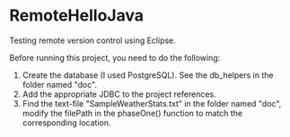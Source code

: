 # RemoteHelloJava
Testing remote version control using Eclipse.

Before running this project, you need to do the following:

1. Create the database (I used PostgreSQL). See the db_helpers in the folder named "doc".
2. Add the appropriate JDBC to the project references.
3. Find the text-file "SampleWeatherStats.txt" in the folder named "doc", modify the filePath in the phaseOne() function to match the corresponding location.
